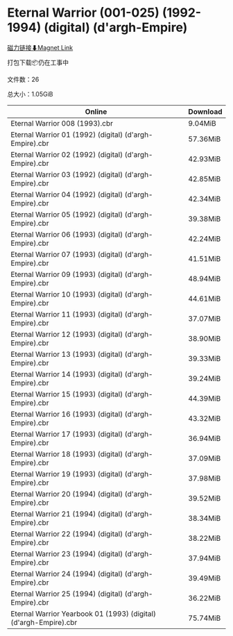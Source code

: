 # Eternal Warrior (001-025) (1992-1994) (digital) (d'argh-Empire)

[磁力链接⬇Magnet Link](magnet:?xt=urn:btih:b91e41cacc72c9096ba8ac84f90223cc53636b4b&dn=Eternal%20Warrior%20%28001-025%29%20%281992-1994%29%20%28digital%29%20%28d%27argh-Empire%29)

打包下载📦仍在工事中

文件数：26

总大小：1.05GiB

Online | Download
--- | ---
Eternal Warrior 008 (1993).cbr | 9.04MiB
Eternal Warrior 01 (1992) (digital) (d'argh-Empire).cbr | 57.36MiB
Eternal Warrior 02 (1992) (digital) (d'argh-Empire).cbr | 42.93MiB
Eternal Warrior 03 (1992) (digital) (d'argh-Empire).cbr | 42.85MiB
Eternal Warrior 04 (1992) (digital) (d'argh-Empire).cbr | 42.34MiB
Eternal Warrior 05 (1992) (digital) (d'argh-Empire).cbr | 39.38MiB
Eternal Warrior 06 (1993) (digital) (d'argh-Empire).cbr | 42.24MiB
Eternal Warrior 07 (1993) (digital) (d'argh-Empire).cbr | 41.51MiB
Eternal Warrior 09 (1993) (digital) (d'argh-Empire).cbr | 48.94MiB
Eternal Warrior 10 (1993) (digital) (d'argh-Empire).cbr | 44.61MiB
Eternal Warrior 11 (1993) (digital) (d'argh-Empire).cbr | 37.07MiB
Eternal Warrior 12 (1993) (digital) (d'argh-Empire).cbr | 38.90MiB
Eternal Warrior 13 (1993) (digital) (d'argh-Empire).cbr | 39.33MiB
Eternal Warrior 14 (1993) (digital) (d'argh-Empire).cbr | 39.24MiB
Eternal Warrior 15 (1993) (digital) (d'argh-Empire).cbr | 44.39MiB
Eternal Warrior 16 (1993) (digital) (d'argh-Empire).cbr | 43.32MiB
Eternal Warrior 17 (1993) (digital) (d'argh-Empire).cbr | 36.94MiB
Eternal Warrior 18 (1993) (digital) (d'argh-Empire).cbr | 37.09MiB
Eternal Warrior 19 (1993) (digital) (d'argh-Empire).cbr | 37.98MiB
Eternal Warrior 20 (1994) (digital) (d'argh-Empire).cbr | 39.52MiB
Eternal Warrior 21 (1994) (digital) (d'argh-Empire).cbr | 38.34MiB
Eternal Warrior 22 (1994) (digital) (d'argh-Empire).cbr | 38.22MiB
Eternal Warrior 23 (1994) (digital) (d'argh-Empire).cbr | 37.94MiB
Eternal Warrior 24 (1994) (digital) (d'argh-Empire).cbr | 39.49MiB
Eternal Warrior 25 (1994) (digital) (d'argh-Empire).cbr | 36.22MiB
Eternal Warrior Yearbook 01 (1993) (digital) (d'argh-Empire).cbr | 75.74MiB